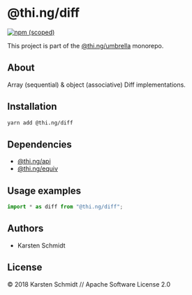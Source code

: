 # @thi.ng/diff

[![npm (scoped)](https://img.shields.io/npm/v/@thi.ng/diff.svg)](https://www.npmjs.com/package/@thi.ng/diff)

This project is part of the
[@thi.ng/umbrella](https://github.com/thi-ng/umbrella/) monorepo.

## About

Array (sequential) & object (associative) Diff implementations.

## Installation

```bash
yarn add @thi.ng/diff
```

## Dependencies

- [@thi.ng/api](https://github.com/thi-ng/umbrella/tree/master/packages/api)
- [@thi.ng/equiv](https://github.com/thi-ng/umbrella/tree/master/packages/equiv)

## Usage examples

```ts
import * as diff from "@thi.ng/diff";

```

## Authors

- Karsten Schmidt

## License

&copy; 2018 Karsten Schmidt // Apache Software License 2.0
